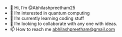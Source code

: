- 👋 Hi, I’m @Abhilashpreetham25
- 👀 I’m interested in quantum computing
- 🌱 I’m currently learning coding stuff
- 💞️ I’m looking to collaborate with any one with ideas.
- 📫 How to reach me abhilashpreetham@gmail.com

<!---
Abhilashpreetham25/Abhilashpreetham25 is a ✨ special ✨ repository because its `README.md` (this file) appears on your GitHub profile.
You can click the Preview link to take a look at your changes.
--->
